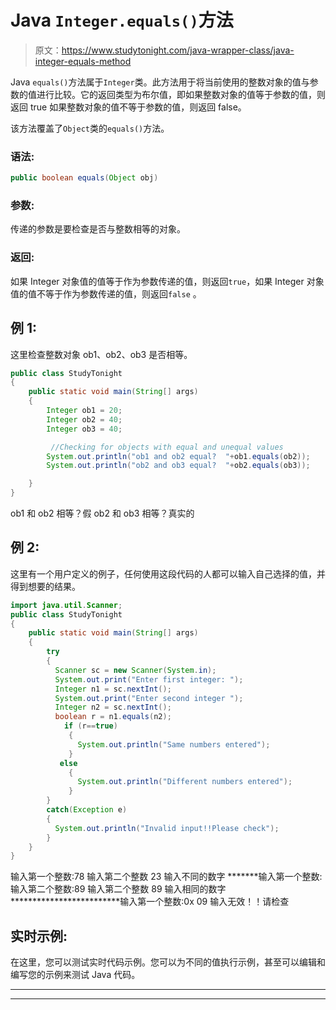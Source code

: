 # Java `Integer.equals()`方法

> 原文：<https://www.studytonight.com/java-wrapper-class/java-integer-equals-method>

Java `equals()`方法属于`Integer`类。此方法用于将当前使用的整数对象的值与参数的值进行比较。它的返回类型为布尔值，即如果整数对象的值等于参数的值，则返回 true 如果整数对象的值不等于参数的值，则返回 false。

该方法覆盖了`Object`类的`equals()`方法。

### 语法:

```java
public boolean equals(Object obj)
```

### 参数:

传递的参数是要检查是否与整数相等的对象。

### 返回:

如果 Integer 对象值的值等于作为参数传递的值，则返回`true`，如果 Integer 对象值的值不等于作为参数传递的值，则返回`false` 。

## 例 1:

这里检查整数对象 ob1、ob2、ob3 是否相等。

```java
public class StudyTonight 
{  
    public static void main(String[] args) 
    {          
        Integer ob1 = 20; 
        Integer ob2 = 40; 
        Integer ob3 = 40;  

         //Checking for objects with equal and unequal values
        System.out.println("ob1 and ob2 equal?  "+ob1.equals(ob2));  
        System.out.println("ob2 and ob3 equal?  "+ob2.equals(ob3));

    }  
} 
```

ob1 和 ob2 相等？假
ob2 和 ob3 相等？真实的

## 例 2:

这里有一个用户定义的例子，任何使用这段代码的人都可以输入自己选择的值，并得到想要的结果。

```java
import java.util.Scanner;  
public class StudyTonight 
{  
    public static void main(String[] args)
    {          
        try
        {
          Scanner sc = new Scanner(System.in);  
          System.out.print("Enter first integer: ");  
          Integer n1 = sc.nextInt();  
          System.out.print("Enter second integer ");  
          Integer n2 = sc.nextInt();  
          boolean r = n1.equals(n2);  
            if (r==true)
             {               
               System.out.println("Same numbers entered");  
             }  
           else
             {  
               System.out.println("Different numbers entered");  
             }
        }
        catch(Exception e)
        {
          System.out.println("Invalid input!!Please check");
        }
    }  
} 
```

输入第一个整数:78
输入第二个整数 23
输入不同的数字
*******输入第一个整数:
输入第二个整数:89
输入第二个整数 89
输入相同的数字
*************************输入第一个整数:0x 09
输入无效！！请检查

## 实时示例:

在这里，您可以测试实时代码示例。您可以为不同的值执行示例，甚至可以编辑和编写您的示例来测试 Java 代码。

* * *

* * *